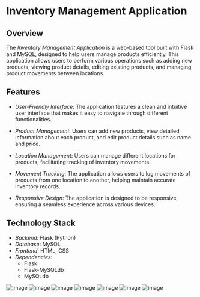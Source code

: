 # Inventory Management Application

## Overview

The *Inventory Management Application* is a web-based tool built with Flask and MySQL, designed to help users manage products efficiently. This application allows users to perform various operations such as adding new products, viewing product details, editing existing products, and managing product movements between locations.

## Features

- *User-Friendly Interface*: The application features a clean and intuitive user interface that makes it easy to navigate through different functionalities.
  
- *Product Management*: Users can add new products, view detailed information about each product, and edit product details such as name and price.

- *Location Management*: Users can manage different locations for products, facilitating tracking of inventory movements.

- *Movement Tracking*: The application allows users to log movements of products from one location to another, helping maintain accurate inventory records.

- *Responsive Design*: The application is designed to be responsive, ensuring a seamless experience across various devices.

## Technology Stack

- *Backend*: Flask (Python)
- *Database*: MySQL
- *Frontend*: HTML, CSS
- *Dependencies*:
  - Flask
  - Flask-MySQLdb
  - MySQLdb
 
  
![image](https://github.com/user-attachments/assets/64832150-5161-4743-a58e-1477ad6aba15)
![image](https://github.com/user-attachments/assets/626f548e-8cb5-4921-abad-626187736fea)
![image](https://github.com/user-attachments/assets/bd49895e-6c48-4144-9827-591a34df417d)
![image](https://github.com/user-attachments/assets/07cb3860-9410-4d78-81a7-66f275f91b6c)
![image](https://github.com/user-attachments/assets/bcbfd2b9-50d5-447d-8087-48794eb9f949)
![image](https://github.com/user-attachments/assets/c8a2aaa4-c128-48bc-b9a0-27094ab652d6)
![image](https://github.com/user-attachments/assets/7d3e18a5-7ff1-423d-b030-a081b7d798a2)



